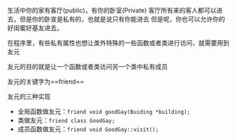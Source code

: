 生活中你的家有客厅(public)，有你的卧室(Private)
客厅所有来的客人都可以进去，但是你的卧宣是私有的，也就是说只有你能进去
但是呢，你也可以允许你的好闺蜜好基友进去。

在程序里，有些私有属性也想让类外特殊的一些函数或者类进行访问，就需要用到友元

友元的目的就是让一个函数或者类访问另一个类中私有成员

友元的关键字为==friend==

友元的三种实现
- 全局函数做友元：`friend void goodGay(Buiding *building);`
- 类做友元：`friend class GoodGay;`
- 成员函数做友元：`friend void GoodGay::visit();`